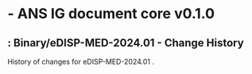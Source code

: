 #  - ANS IG document core v0.1.0

## : Binary/eDISP-MED-2024.01 - Change History

History of changes for eDISP-MED-2024.01 .

